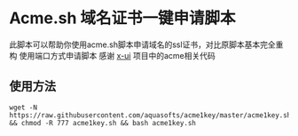 # Acme.sh 域名证书一键申请脚本

此脚本可以帮助你使用acme.sh脚本申请域名的ssl证书，对比原脚本基本完全重构
使用端口方式申请脚本
感谢 [x-ui](https://github.com/FranzKafkaYu/x-ui/) 项目中的acme相关代码

## 使用方法

```shell
wget -N https://raw.githubusercontent.com/aquasofts/acme1key/master/acme1key.sh && chmod -R 777 acme1key.sh && bash acme1key.sh
```
